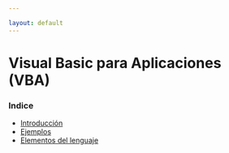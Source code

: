 ```yaml
---

layout: default
---
```

# Visual Basic para Aplicaciones (VBA)
### Indice
+ [Introducción](./introduccion.md)
+ [Ejemplos](./ejemplos.md)
+ [Elementos del lenguaje](./elementos.md)